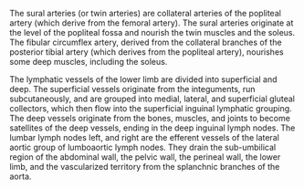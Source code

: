 The sural arteries (or twin arteries) are collateral arteries of the popliteal artery (which derive from the femoral artery). The sural arteries originate at the level of the popliteal fossa and nourish the twin muscles and the soleus. The fibular circumflex artery, derived from the collateral branches of the posterior tibial artery (which derives from the popliteal artery), nourishes some deep muscles, including the soleus.

The lymphatic vessels of the lower limb are divided into superficial and deep. The superficial vessels originate from the integuments, run subcutaneously, and are grouped into medial, lateral, and superficial gluteal collectors, which then flow into the superficial inguinal lymphatic grouping. The deep vessels originate from the bones, muscles, and joints to become satellites of the deep vessels, ending in the deep inguinal lymph nodes. The lumbar lymph nodes left, and right are the efferent vessels of the lateral aortic group of lumboaortic lymph nodes. They drain the sub-umbilical region of the abdominal wall, the pelvic wall, the perineal wall, the lower limb, and the vascularized territory from the splanchnic branches of the aorta.